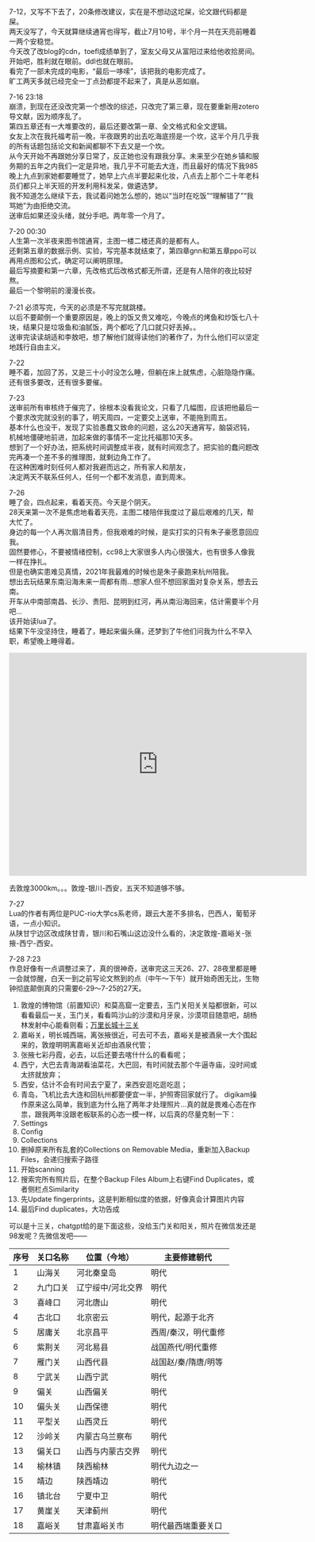 7-12，又写不下去了，20条修改建议，实在是不想动这坨屎，论文跟代码都是屎。  
两天没写了，今天就算继续通宵也得写，截止7月10号，半个月一共在天亮前睡着一两个安稳觉。  
今天改了改blog的cdn，toefl成绩单到了，室友父母又从富阳过来给他收拾房间。  
开始吧，胜利就在眼前。ddl也就在眼前。  
看完了一部未完成的电影，“最后一哆嗦”，该把我的电影完成了。  
旷工两天多就已经完全一丁点劲都提不起来了，真是从恶如崩。  

7-16 23:18  
崩溃，到现在还没改完第一个想改的综述，只改完了第三章，现在要重新用zotero导文献，因为顺序乱了。  
第四五章还有一大堆要改的，最后还要改第一章、全文格式和全文逻辑。  
女友上次在我托福考前一晚，半夜跟男的出去吃海底捞是一个坎，这半个月几乎我的所有话题包括论文和新闻都聊不下去又是一个坎。  
从今天开始不再跟她分享日常了，反正她也没有跟我分享。未来至少在她乡镇和服务期的五年之内我们一定是异地，我几乎不可能去大连，而且最好的情况下我985晚上九点到家她都要睡觉了，她早上六点半要起来化妆，八点去上那个二十年老科员们都只上半天班的开发利用科发呆，做遴选梦。  
我不知道怎么继续下去，我试着问她怎么想的，她以“当时在吃饭”“理解错了”“我骂她”为由拒绝交流。  
送审后如果还没头绪，就分手吧。两年零一个月了。  

7-20 00:30  
人生第一次半夜来图书馆通宵，主图一楼二楼还真的是都有人。  
还剩第五章的数据示例、实验，写完基本就结束了，第四章gnn和第五章ppo可以再用点图和公式，确定可以阐明原理。  
最后写摘要和第一六章，先改格式后改格式都无所谓，还是有人陪伴的夜比较好熬。  
最后一个黎明前的漫漫长夜。

7-21
必须写完，今天的必须是不写完就跳楼。  
以后不要颠倒一个重要原因是，晚上的饭又贵又难吃，今晚点的烤鱼和炒饭七八十块，结果只是垃圾鱼和油腻饭，两个都吃了几口就只好丢掉。。  
送审完读读胡适和李敖吧，想了解他们就得读他们的著作了，为什么他们可以坚定地践行自由主义。

7-22  
睡不着，加回了苏，又是三十小时没怎么睡，但躺在床上就焦虑，心脏隐隐作痛。  
还有很多要改，还有很多要催。

7-23  
送审前所有审核终于催完了，徐根本没看我论文，只看了几幅图，应该把他最后一个要求改完就没别的事了，明天周四，一定要交上送审，不能拖到周五。  
基本什么也没干，发现了实验愚蠢又致命的问题，这么20天通宵写，脑袋迟钝，机械地僵硬地前进，加起来做的事情不一定比托福那10天多。  
想到了一个好办法，把系统时间调整成半夜，就有时间观念了。把实验的蠢问题改完再凑一个差不多的推理图，就剩边角工作了。  
在这种困难时刻任何人都对我避而远之，所有家人和朋友，  
决定两天不联系任何人，任何一个都不发消息，直到周末。

7-26  
睡了会，四点起来，看着天亮。今天是个阴天。  
28天来第一次不是焦虑地看着天亮，主图二楼陪伴我度过了最后艰难的几天，帮大忙了。  
身边的每一个人再次眉清目秀，但我艰难的时候，是实打实的只有朱子豪愿意回应我。  
固然要修心，不要被情绪控制，cc98上大家很多人内心很强大，也有很多人像我一样在挣扎。  
但是也确实患难见真情，2021年我最难的时候也是朱子豪跑来杭州陪我。  
想出去玩结果东南沿海未来一周都有雨...想家人但不想回家面对复杂关系，想去云南。  
开车从中南部南昌、长沙、贵阳、昆明到红河，再从南沿海回来，估计需要半个月吧...  
该开始读lua了。  
结果下午没坚持住，睡着了，睡起来偏头痛，还梦到了牛他们问我为什么不早入职，希望晚上睡得着。  

<iframe src="https://www.google.com/maps/embed?pb=!1m76!1m12!1m3!1d3659491.5254214155!2d114.16462378787944!3d26.4001614198199!2m3!1f0!2f0!3f0!3m2!1i1024!2i768!4f13.1!4m61!3e0!4m5!1s0x344b62e59347d573%3A0xc71a5f36936f81a0!2z5rWZ5rGf5aSn5a2m!3m2!1d30.308684399999997!2d120.08649949999999!4m5!1s0x343ab856f20dafb1%3A0xf180919945bad83e!2z5Lit5Zu95rGf6KW_55yB5Y2X5piM5biC!3m2!1d28.6820199!2d115.85793989999999!4m5!1s0x342735f39e1c64c5%3A0xb1e5bb9ca1f1a680!2z5Lit5Zu95rmW5Y2X55yB6ZW_5rKZ5biC!3m2!1d28.227779899999998!2d112.93885999999999!4m5!1s0x3402f895a35c2bc7%3A0xe59e075adeae415!2z5Lit5Zu95bm_5Lic55yB5bm_5bee5biC!3m2!1d23.1290799!2d113.26436!4m5!1s0x3403f408d0e15291%3A0xfdee550db79280c9!2z5Lit5Zu95bm_5Lic55yB5rex5Zyz5biC!3m2!1d22.5428599!2d114.05955999999999!4m5!1s0x340fdf5757e3e8ab%3A0x2b87f4727cd66390!2z5Lit5Zu95bm_5Lic55yB5o-t6Ziz5biC!3m2!1d23.5497199!2d116.37271!4m5!1s0x34148379e5bfeb27%3A0x28a0670a9668d056!2z5Lit5Zu956aP5bu655yB5Y6m6Zeo5biC!3m2!1d24.4795099!2d118.0894799!4m5!1s0x3440513e27329f41%3A0x6ef285094a298b88!2z5Lit5Zu956aP5bu655yB56aP5bee5biC!3m2!1d26.0742099!2d119.29647!4m5!1s0x3445f230098bb0b1%3A0xb2351c1358b45a1c!2z5Lit5Zu95rWZ5rGf55yB5rip5bee5biC!3m2!1d27.9949199!2d120.69939!4m5!1s0x344b62f0799424ef%3A0x2458a75594ede8ab!2z5rWZ5rGf5aSn5a2m546J5rOJ5qCh5Yy6!3m2!1d30.2695418!2d120.1247808!5e0!3m2!1szh-CN!2shk!4v1753543429060!5m2!1szh-CN!2shk" width="600" height="450" style="border:0;" allowfullscreen="" loading="lazy" referrerpolicy="no-referrer-when-downgrade"></iframe>

去敦煌3000km。。。敦煌-银川-西安，五天不知道够不够。  

7-27  
Lua的作者有两位是PUC-rio大学cs系老师，跟云大差不多排名，巴西人，葡萄牙语，一点小知识。  
从陕甘宁边区改成陕甘青，银川和石嘴山这边没什么看的，决定敦煌-嘉峪关-张掖-西宁-西安。  

7-28 7:23  
作息好像有一点调整过来了，真的很神奇，送审完这三天26、27、28夜里都是睡一会就惊醒，白天一到之前写论文熬到的点（中午～下午）就开始奇困无比，生物钟彻底颠倒真的只需要6-29～7-25的27天。
1. 敦煌的博物馆（前置知识）和莫高窟一定要去，玉门关阳关关隘都很新，可以看看最后一关，玉门关，看看鸣沙山的沙漠和月牙泉，沙漠项目随意吧，胡杨林发射中心能看则看；[万里长城十三关](http://www.xinhuanet.com/politics/2017-05/17/c_129606411.htm)
2. 嘉峪关，明长城西端，离张掖很近，可去可不去，嘉峪关是被酒泉一大个围起来的，敦煌明明离嘉峪关近却由酒泉代管；
3. 张掖七彩丹霞，必去，以后还要去喀什什么的看看呢；
4. 西宁，大巴去青海湖看油菜花，大巴回，有时间就去那个牛逼寺庙，没时间或太挤就放弃；
5. 西安，估计不会有时间去宁夏了，来西安逛吃逛吃逛；  
6. 青岛，飞机比去大连和回杭州都要便宜一半，护照寄回家就行了。
digikam操作原来这么简单，我到底为什么拖了两年才处理照片...真的就是畏难心态在作祟，跟我两年没跟老板联系的心态一模一样，以后真的尽量克制一下：  
1. Settings
2. Config
3. Collections
4. 删掉原来所有乱套的Collections on Removable Media，重新加入Backup Files，会递归搜索子路径
5. 开始scanning
6. 搜索完所有照片后，在整个Backup Files Album上右键Find Duplicates，或者侧栏点Similarity
7. 先Update fingerprints，这是判断相似度的依据，好像真会计算图片内容
8. 最后Find duplicates，大功告成

可以是十三关，chatgpt给的是下面这些，没给玉门关和阳关，照片在微信发还是98发呢？先微信发吧——

| 序号 | 关口名称 | 位置（今地）    | 主要修建朝代      |
| -- | ---- | --------- | ----------- |
| 1  | 山海关  | 河北秦皇岛     | 明代          |
| 2  | 九门口关 | 辽宁绥中/河北交界 | 明代          |
| 3  | 喜峰口  | 河北唐山      | 明代          |
| 4  | 古北口  | 北京密云      | 明代，起源于北齐    |
| 5  | 居庸关  | 北京昌平      | 西周/秦汉，明代重修  |
| 6  | 紫荆关  | 河北易县      | 战国燕代/明代重修   |
| 7  | 雁门关  | 山西代县      | 战国赵/秦/隋唐/明等 |
| 8  | 宁武关  | 山西宁武      | 明代          |
| 9  | 偏关   | 山西偏关      | 明代          |
| 10 | 偏头关  | 山西保德      | 明代          |
| 11 | 平型关  | 山西灵丘      | 明代          |
| 12 | 沙岭关  | 内蒙古乌兰察布   | 明代          |
| 13 | 偏关口  | 山西与内蒙古交界  | 明代          |
| 14 | 榆林镇  | 陕西榆林      | 明代九边之一      |
| 15 | 靖边   | 陕西靖边      | 明代          |
| 16 | 镇北台  | 宁夏中卫      | 明代          |
| 17 | 黄崖关  | 天津蓟州      | 明代          |
| 18 | 嘉峪关  | 甘肃嘉峪关市    | 明代最西端重要关口   |